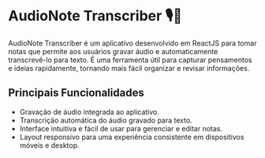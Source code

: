 # AudioNote Transcriber 🎙️📝

AudioNote Transcriber é um aplicativo desenvolvido em ReactJS para tomar notas que permite aos usuários gravar áudio e automaticamente transcrevê-lo para texto. É uma ferramenta útil para capturar pensamentos e ideias rapidamente, tornando mais fácil organizar e revisar informações.

## Principais Funcionalidades
- Gravação de áudio integrada ao aplicativo.
- Transcrição automática do áudio gravado para texto.
- Interface intuitiva e fácil de usar para gerenciar e editar notas.
- Layout responsivo para uma experiência consistente em dispositivos móveis e desktop.
